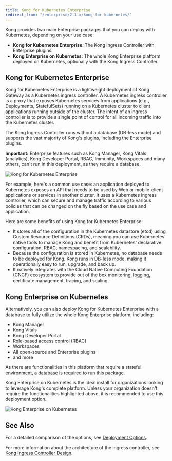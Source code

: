 ```yaml
---
title: Kong for Kubernetes Enterprise
redirect_from: "/enterprise/2.1.x/kong-for-kubernetes/"
---
```


Kong provides two main Enterprise packages that you can deploy with Kubernetes,
depending on your use case:

* **Kong for Kubernetes Enterprise**: The Kong Ingress Controller with
Enterprise plugins.
* **Kong Enterprise on Kubernetes**: The whole Kong Enterprise platform
deployed on Kubernetes, optionally with the Kong Ingress Controller.

## Kong for Kubernetes Enterprise

Kong for Kubernetes Enterprise is a lightweight deployment of Kong Gateway as
a Kubernetes ingress controller. A Kubernetes ingress controller is a proxy
that exposes Kubernetes services from applications (e.g., Deployments,
StatefulSets) running on a Kubernetes cluster to client applications running
outside of the cluster. The intent of an ingress controller is to provide a
single point of control for all incoming traffic into the Kubernetes cluster.

The Kong Ingress Controller runs without a database (DB-less mode) and supports
the vast majority of Kong's plugins, including the Enterprise plugins.

<div class="alert alert-ee warning">
<strong>Important:</strong> Enterprise features such as Kong Manager, Kong
Vitals (analytics), Kong Developer Portal, RBAC, Immunity, Workspaces and many
others, can't run in this deployment, as they require a database.
</div>

![Kong for Kubernetes Enterprise](/assets/images/docs/ee/kubernetes/k4k8s-enterprise.png)

For example, here's a common use case: an application deployed to Kubernetes
exposes an API that needs to be used by Web or mobile-client applications or
services in another cluster. It uses a Kubernetes ingress controller, which can
secure and manage traffic according to various policies that can be changed on
the fly based on the use case and application.

Here are some benefits of using Kong for Kubernetes Enterprise:
* It stores all of the configuration in the Kubernetes datastore (etcd) using
Custom Resource Definitions (CRDs), meaning you can use Kubernetes' native tools
 to manage Kong and benefit from Kubernetes' declarative configuration, RBAC,
 namespacing, and scalability.
* Because the configuration is stored in Kubernetes, no database needs to be
deployed for Kong. Kong runs in DB-less mode, making it operationally easy to
run, upgrade, and back up.
* It natively integrates with the Cloud Native Computing Foundation (CNCF)
ecosystem to provide out of the box monitoring, logging, certificate management, tracing, and scaling.

## Kong Enterprise on Kubernetes

Alternatively, you can also deploy Kong for Kubernetes Enterprise with a
database to fully utilize the whole Kong Enterprise platform, including:

* Kong Manager
* Kong Vitals
* Kong Developer Portal
* Role-based access control (RBAC)
* Workspaces
* All open-source and Enterprise plugins
* and more

As there are functionalities in this platform that require a stateful
environment, a database is required to run this package.

Kong Enterprise on Kubernetes is the ideal install for organizations
looking to leverage Kong's complete platform. Unless your organization doesn't
require the functionalities highlighted above, it is recommended to use this
deployment option.

![Kong Enterprise on Kubernetes](/assets/images/docs/ee/kubernetes/kong-enterprise-on-kubernetes.png)

## See Also

For a detailed comparison of the options, see
[Deployment Options](/enterprise/{{page.kong_version}}/deployment/kubernetes-deployment-options).

For more information about the architecture of the ingress controller, see
[Kong Ingress Controller Design](https://github.com/Kong/kubernetes-ingress-controller/blob/main/docs/concepts/design.md).
